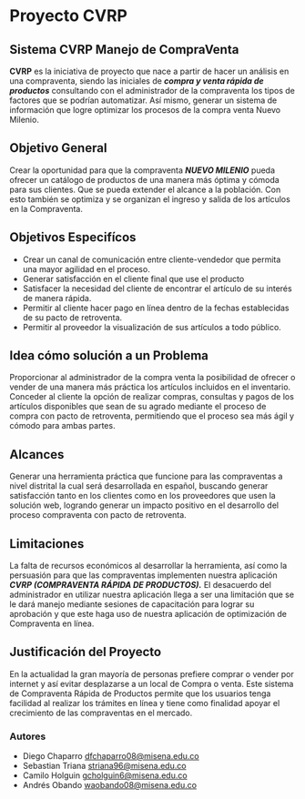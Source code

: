 # Proyecto CVRP

## Sistema CVRP Manejo de CompraVenta
**CVRP** es la iniciativa de proyecto que nace a partir de hacer un análisis en una compraventa, siendo las iniciales de ***compra y venta rápida de productos*** consultando con el administrador de la compraventa los tipos de factores que se podrían automatizar. Así mismo, generar un sistema de información que logre optimizar los procesos de la compra venta Nuevo Milenio.

## Objetivo General
Crear la oportunidad para que la compraventa ***NUEVO MILENIO*** pueda ofrecer un catálogo de productos de una manera más óptima y cómoda para sus clientes. Que se pueda extender el alcance a la población. Con esto también se optimiza y se organizan el ingreso y salida de los artículos en la Compraventa.

## Objetivos Especifícos
- Crear un canal de comunicación entre cliente-vendedor que permita una mayor agilidad en el proceso.
- Generar satisfacción en el cliente final que use el producto
- Satisfacer la necesidad del cliente de encontrar el artículo de su interés de manera rápida.
- Permitir al cliente hacer pago en línea dentro de la fechas establecidas de su pacto de retroventa.
- Permitir al proveedor la visualización de sus artículos a todo público.

## Idea cómo solución a un Problema
Proporcionar al administrador de la compra venta la posibilidad de ofrecer o vender de una manera más práctica los artículos incluidos en el inventario. 
Conceder al cliente la opción de realizar compras, consultas y pagos de los artículos disponibles que sean de su agrado mediante el proceso de compra con pacto de retroventa, permitiendo que el proceso sea más ágil y cómodo para ambas partes.

## Alcances
Generar una herramienta práctica que funcione  para las compraventas a nivel distrital la cual será desarrollada en español, buscando generar satisfacción tanto en los clientes como en los proveedores que usen la solución web, logrando generar un impacto positivo en el desarrollo del proceso compraventa con pacto de retroventa. 

## Limitaciones 
La falta de recursos  económicos al desarrollar la herramienta, así como la persuasión para que las compraventas   implementen nuestra aplicación ***CVRP (COMPRAVENTA RÁPIDA DE PRODUCTOS).*** El desacuerdo del administrador en utilizar nuestra aplicación llega a ser una limitación que se le dará manejo mediante sesiones de capacitación para lograr su aprobación y que este haga uso de  nuestra aplicación de optimización de Compraventa en línea.

## Justificación del Proyecto
En la actualidad la gran mayoría de personas prefiere comprar o vender por internet y así evitar desplazarse a un local de Compra o venta. Este sistema de Compraventa Rápida de Productos permite que los usuarios tenga facilidad al realizar los trámites en línea y tiene como finalidad apoyar el crecimiento de las compraventas en el mercado.

### Autores
- Diego Chaparro dfchaparro08@misena.edu.co
- Sebastian Triana striana96@misena.edu.co
- Camilo Holguin gcholguin6@misena.edu.co
- Andrés Obando waobando08@misena.edu.co
